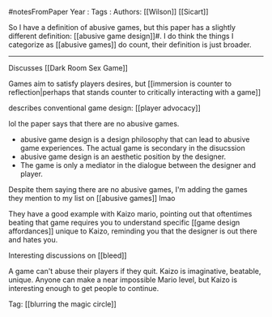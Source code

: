 #notesFromPaper
Year   :
Tags   :
Authors: [[Wilson]] [[Sicart]]

So I have a definition of abusive games, but this paper has a slightly different definition: [[abusive game design]]#. I do think the things I categorize as [[abusive games]] do count, their definition is just broader.

---------------------------

Discusses [[Dark Room Sex Game]]

Games aim to satisfy players desires, but [[immersion is counter to reflection|perhaps that stands counter to critically interacting with a game]]

describes conventional game design: [[player advocacy]]

lol the paper says that there are no abusive games.

 - abusive game design is a design philosophy that can lead to abusive game experiences. The actual game is secondary in the disucssion
 - abusive game design is an aesthetic position by the designer.
 - The game is only a mediator in the dialogue between the designer and player.

Despite them saying there are no abusive games, I'm adding the games they mention to my list on [[abusive games]] lmao

They have a good example with Kaizo mario, pointing out that oftentimes beating that game requires you to understand specific [[game design affordances]] unique to Kaizo, reminding you that the designer is out there and hates you.

Interesting discussions on [[bleed]]

A game can't abuse their players if they quit. Kaizo is imaginative, beatable, unique. Anyone can make a near impossible Mario level, but Kaizo is interesting enough to get people to continue.

Tag: [[blurring the magic circle]]